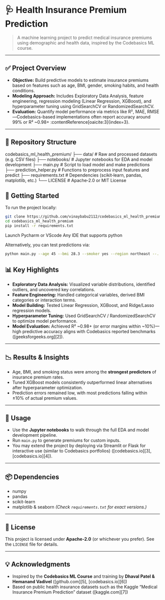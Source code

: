 # 🩺 Health Insurance Premium Prediction

> A machine learning project to predict medical insurance premiums using demographic and health data, inspired by the Codebasics ML course.

---

## ✅ Project Overview

- **Objective:** Build predictive models to estimate insurance premiums based on features such as age, BMI, gender, smoking habits, and health conditions.
- **Modeling Approach:** Includes Exploratory Data Analysis, feature engineering, regression modeling (Linear Regression, XGBoost), and hyperparameter tuning using GridSearchCV or RandomizedSearchCV.
- **Evaluation:** Quantify model performance via metrics like R², MAE, RMSE—Codebasics-based implementations often report accuracy around 99% or R² ~0.98+ :contentReference[oaicite:3]{index=3}.

---

## 📂 Repository Structure

codebasics\_ml\_health\_premium/
├── data/                   # Raw and processed datasets (e.g. CSV files)
├── notebooks/              # Jupyter notebooks for EDA and model development
├── main.py                 # Script to load model and make predictions
├── prediction\_helper.py    # Functions to preprocess input features and predict
├── requirements.txt        # Dependencies (scikit‑learn, pandas, matplotlib, etc.)
└── LICENSE                 # Apache‑2.0 or MIT License




## 🧰 Getting Started

To run the project locally:

```bash
git clone https://github.com/vinaybabu2112/codebasics_ml_health_premium.git
cd codebasics_ml_health_premium
pip install -r requirements.txt
````
Launch Pycharm or VScode 
Any IDE that supports python

Alternatively, you can test predictions via:

```bash
python main.py --age 45 --bmi 28.3 --smoker yes --region northeast --...
```


## 📊 Key Highlights

* **Exploratory Data Analysis:** Visualized variable distributions, identified outliers, and uncovered key correlations.
* **Feature Engineering:** Handled categorical variables, derived BMI categories or interaction terms.
* **Model Building:** Tested Linear Regression, XGBoost, and Ridge/Lasso regression models.
* **Hyperparameter Tuning:** Used GridSearchCV / RandomizedSearchCV to optimize model performance.
* **Model Evaluation:** Achieved R² \~0.98+ (or error margins within \~10%)—high predictive accuracy aligns with Codebasics reported benchmarks ([geeksforgeeks.org][2]).

---

## 📉 Results & Insights

* Age, BMI, and smoking status were among the **strongest predictors** of insurance premium rates.
* Tuned XGBoost models consistently outperformed linear alternatives after hyperparameter optimization.
* Prediction errors remained low, with most predictions falling within ±10% of actual premium values.

---

## 👥 Usage

* Use the **Jupyter notebooks** to walk through the full EDA and model development pipeline.
* Run `main.py` to generate premiums for custom inputs.
* You may extend the project by deploying via Streamlit or Flask for interactive use (similar to Codebasics portfolios) ([codebasics.io][3], [codebasics.io][4]).

---

## 📦 Dependencies

* numpy
* pandas
* scikit-learn
* matplotlib & seaborn
  *(Check `requirements.txt` for exact versions.)*

---

## 📄 License

This project is licensed under **Apache‑2.0** (or whichever you prefer). See the `LICENSE` file for details.

---

## 💡 Acknowledgments

* Inspired by the **Codebasics ML Course** and training by **Dhaval Patel & Hemanand Vadivel** ([github.com][5], [codebasics.io][6])
* Based on public health insurance datasets such as the Kaggle “Medical Insurance Premium Prediction” dataset ([kaggle.com][7])
